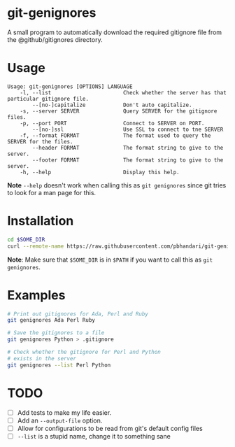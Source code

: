# git-genignores

A small program to automatically download the required gitignore file from the
@github/gitignores directory.

# Usage
```
Usage: git-genignores [OPTIONS] LANGUAGE
    -l, --list                       Check whether the server has that particular gitignore file.
        --[no-]capitalize            Don't auto capitalize.
    -s, --server SERVER              Query SERVER for the gitignore files.
    -p, --port PORT                  Connect to SERVER on PORT.
        --[no-]ssl                   Use SSL to connect to tne SERVER
    -f, --format FORMAT              The format used to query the SERVER for the files.
        --header FORMAT              The format string to give to the server.
        --footer FORMAT              The format string to give to the server.
    -h, --help                       Display this help.
```
**Note** `--help` doesn't work when calling this as `git genignores`  since git
tries to look for a man page for this.

# Installation
```sh
cd $SOME_DIR
curl --remote-name https://raw.githubusercontent.com/pbhandari/git-genignores/master/git-genignores
```

**Note**: Make sure that `$SOME_DIR` is in `$PATH` if you want to call this as
`git genignores`.

# Examples
```sh
# Print out gitignores for Ada, Perl and Ruby
git genignores Ada Perl Ruby

# Save the gitignores to a file
git genignores Python > .gitignore

# Check whether the gitignore for Perl and Python
# exists in the server
git genignores --list Perl Python
```

# TODO
 - [ ] Add tests to make my life easier.
 - [ ] Add an `--output-file` option.
 - [ ] Allow for configurations to be read from git's default config files
 - [ ] `--list` is a stupid name, change it to something sane
